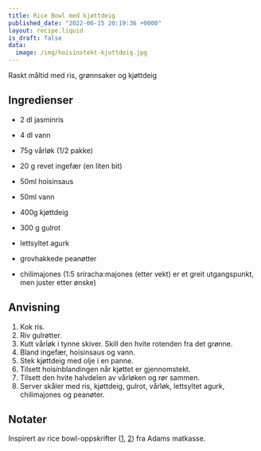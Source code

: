 ```yaml
---
title: Rice Bowl med kjøttdeig
published_date: "2022-06-15 20:19:36 +0000"
layout: recipe.liquid
is_draft: false
data:
  image: /img/hoisinstekt-kjottdeig.jpg
---
```

Raskt måltid med ris, grønnsaker og kjøttdeig

## Ingredienser

- 2 dl jasminris
- 4 dl vann

- 75g vårløk (1/2 pakke)

- 20 g revet ingefær (en liten bit)
- 50ml hoisinsaus
- 50ml vann

- 400g kjøttdeig

- 300 g gulrot
- lettsyltet agurk
- grovhakkede peanøtter
- chilimajones (1:5 sriracha:majones (etter vekt) er et greit utgangspunkt, men juster etter ønske)

## Anvisning

1. Kok ris.
2. Riv gulrøtter.
3. Kutt vårløk i tynne skiver. Skill den hvite rotenden fra det grønne.
4. Bland ingefær, hoisinsaus og vann.
5. Stek kjøttdeig med olje i en panne.
6. Tilsett hoisinblandingen når kjøttet er gjennomstekt.
7. Tilsett den hvite halvdelen av vårløken og rør sammen.
8. Server skåler med ris, kjøttdeig, gulrot, vårløk, lettsyltet agurk, chilimajones og peanøter.

## Notater

Inspirert av rice bowl-oppskrifter ([1](https://www.adamsmatkasse.no/oppskrift/41610/rice-bowl-med-hoisinstekt-kjottdeig-varlok-lettsyltet-agurk-chilimajones-og-peanotter), [2](https://www.adamsmatkasse.no/oppskrift/38588/rice-bowl-med-hoisinstekt-kjottdeig-syltet-rodlok-og-gronne-erter-servert-med-chilimajones-og-peanotter)) fra Adams matkasse.